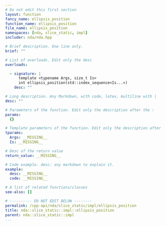 ```yaml
---
# Do not edit this first section
layout: function
fancy_name: ellipsis_position
function_name: ellipsis_position
file_name: ellipsis_position
namespaces: [nda, slice_static, impl]
includer: nda/nda.hpp

# Brief description. One line only.
brief: ""

# List of overloads. Edit only the desc
overloads:

  - signature: |
      template <typename Args, size_t Is> 
      int ellipsis_position(std::index_sequence<Is...>)
    desc: ""

# Long description. Any Markdown, with code, latex, multiline with |
desc: ""

# Parameters of the function. Edit only the description after the :
params:
  {}

# Template parameters of the function. Edit only the description after the :
tparams:
  Args: __MISSING__
  Is: __MISSING__

# Desc of the return value
return_value: __MISSING__

# Code example. desc: any markdown to explain it.
example:
  desc: __MISSING__
  code: __MISSING__

# A list of related functions/classes
see-also: []

# ---------- DO NOT EDIT BELOW --------
permalink: /cpp-api/nda/slice_static/impl/ellipsis_position
title: nda::slice_static::impl::ellipsis_position
parent: nda::slice_static::impl
...
```


